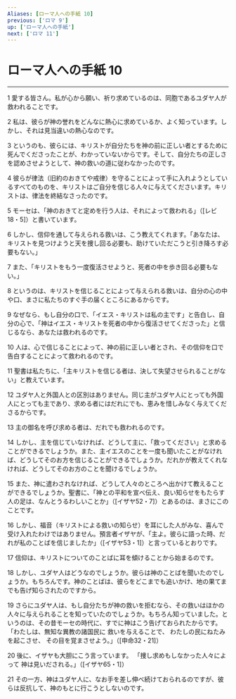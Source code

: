 ```yaml
---
Aliases: [ローマ人への手紙 10]
previous: ['ロマ 9']
up: ['ローマ人への手紙']
next: ['ロマ 11']
---
```

# ローマ人への手紙 10

***




1 
愛する皆さん。私が心から願い、祈り求めているのは、同胞であるユダヤ人が救われることです。 



2 
私は、彼らが神の誉れをどんなに熱心に求めているか、よく知っています。しかし、それは見当違いの熱心なのです。 



3 
というのも、彼らには、キリストが自分たちを神の前に正しい者とするために死んでくださったことが、わかっていないからです。そして、自分たちの正しさを認めさせようとして、神の救いの道に従わなかったのです。 



4 
彼らが律法（旧約のおきてや戒律）を守ることによって手に入れようとしているすべてのものを、キリストはご自分を信じる人々に与えてくださいます。キリストは、律法を終結なさったのです。 



5 
モーセは、「神のおきてと定めを行う人は、それによって救われる」（[レビ18・5]）と書いています。 



6 
しかし、信仰を通して与えられる救いは、こう教えてくれます。「あなたは、キリストを見つけようと天を捜し回る必要も、助けていただこうと引き降ろす必要もない。」 



7 
また、「キリストをもう一度復活させようと、死者の中を歩き回る必要もない。」 



8 
というのは、キリストを信じることによって与えられる救いは、自分の心の中や口、まさに私たちのすぐ手の届くところにあるからです。 



9 
なぜなら、もし自分の口で、「イエス・キリストは私の主です」と告白し、自分の心で、「神はイエス・キリストを死者の中から復活させてくださった」と信じるなら、あなたは救われるのです。 



10 
人は、心で信じることによって、神の前に正しい者とされ、その信仰を口で告白することによって救われるのです。 



11 
聖書は私たちに、「主キリストを信じる者は、決して失望させられることがない」と教えています。 



12 
ユダヤ人と外国人との区別はありません。同じ主がユダヤ人にとっても外国人にとっても主であり、求める者にはだれにでも、恵みを惜しみなく与えてくださるからです。 



13 
主の御名を呼び求める者は、だれでも救われるのです。 



14 
しかし、主を信じていなければ、どうして主に、「救ってください」と求めることができるでしょうか。また、主イエスのことを一度も聞いたことがなければ、どうしてそのお方を信じることができるでしょうか。だれかが教えてくれなければ、どうしてそのお方のことを聞けるでしょうか。 



15 
また、神に遣わされなければ、どうして人々のところへ出かけて教えることができるでしょうか。聖書に、「神との平和を宣べ伝え、良い知らせをもたらす人の足は、なんとうるわしいことか」（[イザヤ52・7]）とあるのは、まさにこのことです。 



16 
しかし、福音（キリストによる救いの知らせ）を耳にした人がみな、喜んで受け入れたわけではありません。預言者イザヤが、「主よ。彼らに語った時、だれが私のことばを信じましたか」（[イザヤ53・1]）と言っているとおりです。 



17 
信仰は、キリストについてのことばに耳を傾けることから始まるのです。 



18 
しかし、ユダヤ人はどうなのでしょうか。彼らは神のことばを聞いたのでしょうか。もちろんです。神のことばは、彼らをどこまでも追いかけ、地の果てまでも告げ知らされたのですから。 



19 
さらにユダヤ人は、もし自分たちが神の救いを拒むなら、その救いはほかの人々に与えられることを知っていたのでしょうか。もちろん知っていました。というのは、その昔モーセの時代に、すでに神はこう告げておられたからです。 「わたしは、無知な異教の諸国民に 救いを与えることで、 わたしの民にねたみを起こさせ、 その目を覚まさせよう。」（[申命32・21]） 



20 
後に、イザヤも大胆にこう言っています。 「捜し求めもしなかった人々によって 神は見いだされる。」（[イザヤ65・1]） 



21 
その一方、神はユダヤ人に、なお手を差し伸べ続けておられるのですが、彼らは反抗して、神のもとに行こうとしないのです。
